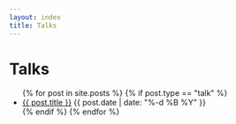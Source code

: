 ```yaml
---
layout: index
title: Talks
---
```


# Talks

<ul>
{% for post in site.posts %}
{% if post.type == "talk" %}
<li>
<a href="{{ post.url }}">{{ post.title }}</a>
<span class="date">
{{ post.date | date: "%-d %B %Y" }}
</span>
</li>
{% endif %}
{% endfor %}
</ul>